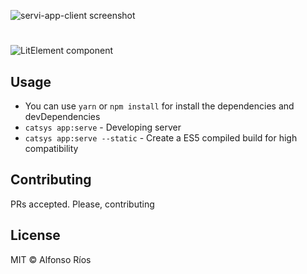![servi-app-client screenshot](servi-app-client.png)
# <servi-app-client>

![LitElement component](https://img.shields.io/badge/litElement-component-blue.svg)

## Usage

- You can use `yarn` or `npm install` for install the dependencies and devDependencies
- `catsys app:serve` - Developing server
- `catsys app:serve --static` - Create a ES5 compiled build for high compatibility

## Contributing

PRs accepted. Please, contributing

## License

MIT © Alfonso Ríos
